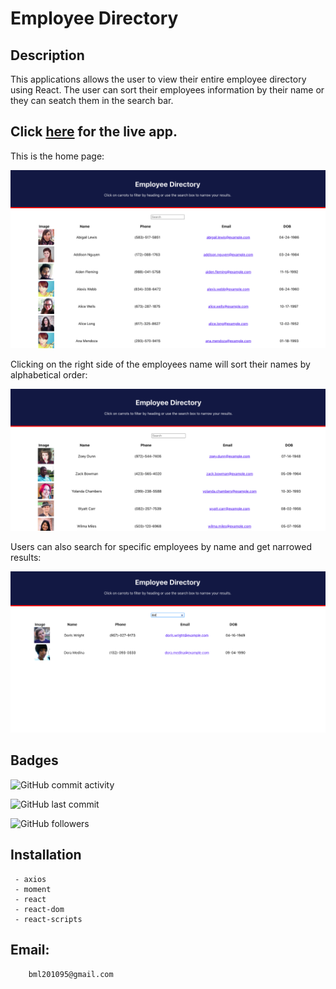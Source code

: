 # Employee Directory


## Description

This applications allows the  user to view  their entire employee directory using React. The user can sort their employees information by their name or they can seatch them in the search bar.
 ## Click [here](https://employee-directory4.herokuapp.com/) for the live app.  
 
 This is the home page:
 
 ![Home Screenshot](src/images/home.png) 
 
 Clicking on the right side of the employees name will sort their names by alphabetical order:
 
 
 ![Sort Employees Screenshot](src/images/sort.png) 
 
 Users can also search for specific employees by name and get narrowed results:
 
 
 ![Searchbar Screenshot](src/images/search.png) 
 
## Badges

![GitHub commit activity](https://img.shields.io/github/commit-activity/m/BrianLevin/Employee-Directory)

![GitHub last commit](https://img.shields.io/github/last-commit/BrianLevin/Employee-Directory)

![GitHub followers](https://img.shields.io/github/followers/BrianLevin?style=social)


## Installation

     
     - axios 
     - moment
     - react
     - react-dom
     - react-scripts


## Email:

        bml201095@gmail.com
